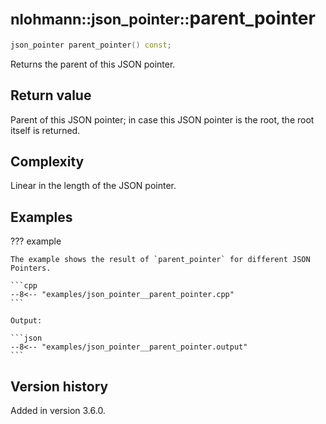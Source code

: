 # <small>nlohmann::json_pointer::</small>parent_pointer

```cpp
json_pointer parent_pointer() const;
```

Returns the parent of this JSON pointer.

## Return value

Parent of this JSON pointer; in case this JSON pointer is the root, the root itself is returned.

## Complexity

Linear in the length of the JSON pointer.

## Examples

??? example

    The example shows the result of `parent_pointer` for different JSON Pointers.

    ```cpp
    --8<-- "examples/json_pointer__parent_pointer.cpp"
    ```

    Output:

    ```json
    --8<-- "examples/json_pointer__parent_pointer.output"
    ```

## Version history

Added in version 3.6.0.

